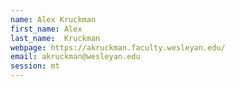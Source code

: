 ```yaml
---
name: Alex Kruckman
first_name: Alex
last_name:  Kruckman
webpage: https://akruckman.faculty.wesleyan.edu/
email: akruckman@wesleyan.edu 
session: mt
---
```

